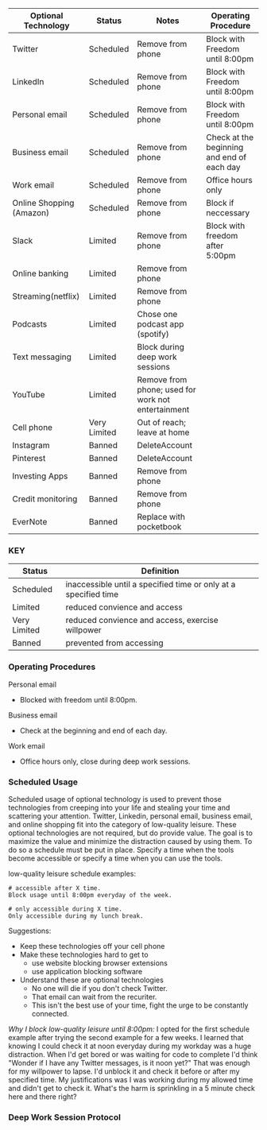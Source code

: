 |Optional Technology|Status|Notes|Operating Procedure
|---|---|---|---|
|Twitter|Scheduled|Remove from phone|Block with Freedom until 8:00pm|
|LinkedIn|Scheduled|Remove from phone|Block with Freedom until 8:00pm|
|Personal email| Scheduled|Remove from phone|Block with Freedom until 8:00pm|
|Business email| Scheduled|Remove from phone|Check at the beginning and end of each day|
|Work email| Scheduled|Remove from phone|Office hours only|
|Online Shopping (Amazon)|Scheduled|Remove from phone|Block if neccessary|
|Slack|Limited|Remove from phone|Block with freedom after 5:00pm|
|Online banking|Limited|Remove from phone|
|Streaming(netflix)|Limited|Remove from phone|
|Podcasts|Limited| Chose one podcast app (spotify)|
|Text messaging|Limited| Block during deep work sessions|
|YouTube|Limited|Remove from phone; used for work not entertainment|
|Cell phone|Very Limited|Out of reach; leave at home|
|Instagram|Banned|DeleteAccount|
|Pinterest|Banned|DeleteAccount|
|Investing Apps|Banned|Remove from phone|
|Credit monitoring|Banned|Remove from phone|
|EverNote|Banned|Replace with pocketbook|

### KEY

|Status|Definition|
|---|---|
|Scheduled| inaccessible until a specified time or only at a specified time|
|Limited| reduced convience and access|
|Very Limited| reduced convience and access, exercise willpower|
|Banned| prevented from accessing|

### Operating Procedures

Personal email
   
   * Blocked with freedom until 8:00pm.
   
Business email
   
   * Check at the beginning and end of each day.
   
Work email
   
   * Office hours only, close during deep work sessions.

### Scheduled Usage

Scheduled usage of optional technology is used to prevent those technologies from creeping into your life and stealing your time and scattering your attention. Twitter, Linkedin, personal email, business email, and online shopping fit into the category of low-quality leisure. These optional technologies are not required, but do provide value. The goal is to maximize the value and minimize the distraction caused by using them. To do so a schedule must be put in place. Specify a time when the tools become accessible or specify a time when you can use the tools.

low-quality leisure schedule examples:
```
# accessible after X time.
Block usage until 8:00pm everyday of the week.

# only accessible during X time.
Only accessible during my lunch break. 
```

Suggestions:
* Keep these technologies off your cell phone
* Make these technologies hard to get to
    * use website blocking browser extensions
    * use application blocking software
* Understand these are optional technologies
    * No one will die if you don't check Twitter.
    * That email can wait from the recuriter.
    * This isn't the best use of your time, fight the urge to be constantly connected.

_Why I block low-quality leisure until 8:00pm:_ I opted for the first schedule example after trying the second example for a few weeks. I learned that knowing I could check it at noon everyday during my workday was a huge distraction. When I'd get bored or was waiting for code to complete I'd think "Wonder if I have any Twitter messages, is it noon yet?" That was enough for my willpower to lapse. I'd unblock it and check it before or after my specified time. My justifications was I was working during my allowed time and didn't get to check it. What's the harm is sprinkling in a 5 minute check here and there right?

### Deep Work Session Protocol


